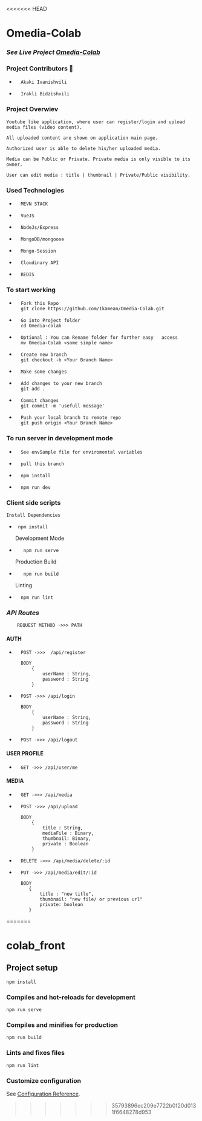 <<<<<<< HEAD
# Omedia-Colab 
### ***See Live Project [Omedia-Colab](https://omedia-colab.herokuapp.com/)***
### **Project Contributors** :rocket:
-       Akaki Ivanishvili
-       Irakli Bidzishvili



### **Project Overwiev**
    Youtube like application, where user can register/login and upload media files (video content).

    All uploaded content are shown on application main page.

    Authorized user is able to delete his/her uploaded media.

    Media can be Public or Private. Private media is only visible to its owner. 

    User can edit media : title | thumbnail | Private/Public visibility.


### **Used Technologies** 
-       MEVN STACK
-       VueJS
-       NodeJs/Express
-       MongoDB/mongoose
-       Mongo-Session
-       Cloudinary API 
-       REDIS 


### To start working 
-       Fork this Repo 
        git clone https://github.com/Ikamean/Omedia-Colab.git

-       Go into Project folder 
        cd Omedia-colab

-       Optional : You can Rename folder for further easy   access  
        mv Omedia-Colab <some simple name> 

-       Create new branch 
        git checkout -b <Your Branch Name>

-       Make some changes

-       Add changes to your new branch  
        git add . 

-       Commit changes  
        git commit -m 'usefull message' 

-       Push your local branch to remote repo 
        git push origin <Your Branch Name> 



### **To run server in development mode**
-       See envSample file for enviromental variables
-       pull this branch
-       npm install
-       npm run dev


### Client side scripts

    Install Dependencies
-      npm install

    Development Mode
-        npm run serve
    Production Build
-        npm run build
    Linting
-       npm run lint
### ***API Routes***
        REQUEST METHOD ->>> PATH
#### AUTH
    
-       POST ->>>  /api/register 
        
        BODY 
            { 
                userName : String,
                password : String
            }

-       POST ->>> /api/login
        
        BODY 
            { 
                userName : String,
                password : String
            }

-       POST ->>> /api/logout

#### USER PROFILE
-       GET ->>> /api/user/me

#### MEDIA 
-       GET ->>> /api/media

-       POST ->>> /api/upload
        
        BODY 
            {
                title : String,
                mediaFile : Binary,
                thumbnail: Binary,
                private : Boolean
            }
            
-       DELETE ->>> /api/media/delete/:id

-       PUT ->>> /api/media/edit/:id
        
        BODY
           {
               title : "new title",
               thumbnail: "new file/ or previous url"
               private: boolean
           }

=======
# colab_front

## Project setup
```
npm install
```

### Compiles and hot-reloads for development
```
npm run serve
```

### Compiles and minifies for production
```
npm run build
```

### Lints and fixes files
```
npm run lint
```

### Customize configuration
See [Configuration Reference](https://cli.vuejs.org/config/).
>>>>>>> 35793896ec209e7722b0f20d0131f6648278d953
